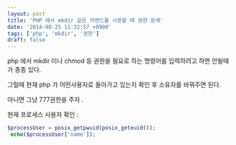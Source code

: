 ```yaml
---
layout: post
title: 'PHP 에서 mkdir 같은 커맨드를 사용할 때 권한 문제'
date: '2014-08-25 11:32:57 +0900'
tags: ['php', 'mkdir', '권한']
draft: false
---
```


php 에서 mkdir 이나 chmod 등 권한을 필요로 하는 명령어를 입력하려고 하면 안될때가 종종 있다.

그럴때 현재 php 가 어떤사용자로 돌아가고 있는지 확인 후 소유자를 바꿔주면 된다.

아니면 그냥 777권한을 주자 .

현재 프로세스 사용자 확인 :

```php
$processUser = posix_getpwuid(posix_geteuid());
 echo($processUser['name']);
```

